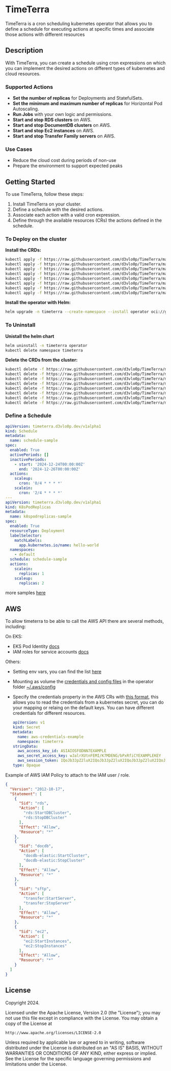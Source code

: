 # TimeTerra

TimeTerra is a cron scheduling kubernetes operator that allows you to define a schedule for executing actions at specific times and associate those actions with different resources

## Description

With TimeTerra, you can create a schedule using cron expressions on which you can implement the desired actions on different types of kubernetes and cloud resources.

### Supported Actions

- **Set the number of replicas** for Deployments and StatefulSets.
- **Set the minimum and maximum number of replicas** for Horizontal Pod Autoscaling.
- **Run Jobs** with your own logic and permissions.
- **Start and stop RDS clusters** on AWS.
- **Start and stop DocumentDB clusters** on AWS.
- **Start and stop Ec2 instances** on AWS.
- **Start and stop Transfer Family servers** on AWS.

### Use Cases

- Reduce the cloud cost during periods of non-use
- Prepare the environment to support expected peaks

## Getting Started

To use TimeTerra, follow these steps:

1. Install TimeTerra on your cluster.
2. Define a schedule with the desired actions.
3. Associate each action with a valid cron expression.
4. Define through the available resources (CRs) the actions defined in the schedule.

### To Deploy on the cluster
**Install the CRDs:**

```sh
kubectl apply -f https://raw.githubusercontent.com/d3vlo0p/TimeTerra/main/config/crd/bases/timeterra.d3vlo0p.dev_awsdocumentdbclusters.yaml
kubectl apply -f https://raw.githubusercontent.com/d3vlo0p/TimeTerra/main/config/crd/bases/timeterra.d3vlo0p.dev_awsec2instances.yaml
kubectl apply -f https://raw.githubusercontent.com/d3vlo0p/TimeTerra/main/config/crd/bases/timeterra.d3vlo0p.dev_awsrdsauroraclusters.yaml
kubectl apply -f https://raw.githubusercontent.com/d3vlo0p/TimeTerra/main/config/crd/bases/timeterra.d3vlo0p.dev_awstransferfamilies.yaml
kubectl apply -f https://raw.githubusercontent.com/d3vlo0p/TimeTerra/main/config/crd/bases/timeterra.d3vlo0p.dev_k8shpas.yaml
kubectl apply -f https://raw.githubusercontent.com/d3vlo0p/TimeTerra/main/config/crd/bases/timeterra.d3vlo0p.dev_k8spodreplicas.yaml
kubectl apply -f https://raw.githubusercontent.com/d3vlo0p/TimeTerra/main/config/crd/bases/timeterra.d3vlo0p.dev_k8srunjobs.yaml
kubectl apply -f https://raw.githubusercontent.com/d3vlo0p/TimeTerra/main/config/crd/bases/timeterra.d3vlo0p.dev_schedules.yaml
```

**Install the operator with Helm:**

```sh
helm upgrade -n timeterra --create-namespace --install operator oci://ghcr.io/d3vlo0p/timeterra
```

### To Uninstall
**Unistall the helm chart**

```sh
helm uninstall -n timeterra operator
kubectl delete namespace timeterra
```

**Delete the CRDs from the cluster:**

```sh
kubectl delete -f https://raw.githubusercontent.com/d3vlo0p/TimeTerra/main/config/crd/bases/timeterra.d3vlo0p.dev_awsdocumentdbclusters.yaml
kubectl delete -f https://raw.githubusercontent.com/d3vlo0p/TimeTerra/main/config/crd/bases/timeterra.d3vlo0p.dev_awsec2instances.yaml
kubectl delete -f https://raw.githubusercontent.com/d3vlo0p/TimeTerra/main/config/crd/bases/timeterra.d3vlo0p.dev_awsrdsauroraclusters.yaml
kubectl delete -f https://raw.githubusercontent.com/d3vlo0p/TimeTerra/main/config/crd/bases/timeterra.d3vlo0p.dev_awstransferfamilies.yaml
kubectl delete -f https://raw.githubusercontent.com/d3vlo0p/TimeTerra/main/config/crd/bases/timeterra.d3vlo0p.dev_k8shpas.yaml
kubectl delete -f https://raw.githubusercontent.com/d3vlo0p/TimeTerra/main/config/crd/bases/timeterra.d3vlo0p.dev_k8spodreplicas.yaml
kubectl delete -f https://raw.githubusercontent.com/d3vlo0p/TimeTerra/main/config/crd/bases/timeterra.d3vlo0p.dev_k8srunjobs.yaml
kubectl delete -f https://raw.githubusercontent.com/d3vlo0p/TimeTerra/main/config/crd/bases/timeterra.d3vlo0p.dev_schedules.yaml
```

### Define a Schedule

```yaml
apiVersion: timeterra.d3vlo0p.dev/v1alpha1
kind: Schedule
metadata:
  name: schedule-sample
spec:
  enabled: True
  activePeriods: []
  inactivePeriods: 
    - start: '2024-12-24T00:00:00Z'
      end: '2024-12-26T00:00:00Z'
  actions:
    scaleup:
      cron: '0/4 * * * *'
    scalein:
      cron: '2/4 * * * *'
---
apiVersion: timeterra.d3vlo0p.dev/v1alpha1
kind: K8sPodReplicas
metadata:
  name: k8spodreplicas-sample
spec:
  enabled: True
  resourceType: Deployment
  labelSelector:
    matchLabels:
      app.kubernetes.io/name: hello-world
  namespaces:
    - default
  schedule: schedule-sample
  actions:
    scalein:
      replicas: 1
    scaleup:
      replicas: 2
```
more samples [here](./config/samples/)

## AWS

To allow timeterra to be able to call the AWS API there are several methods, including:

On EKS:
- EKS Pod Identity [docs](https://docs.aws.amazon.com/eks/latest/userguide/pod-identities.html)
- IAM roles for service accounts [docs](https://docs.aws.amazon.com/eks/latest/userguide/iam-roles-for-service-accounts.html)

Others:
- Setting env vars, you can find the list [here](https://docs.aws.amazon.com/sdkref/latest/guide/settings-reference.html#EVarSettings)
- Mounting as volume the [credentials and config files](https://docs.aws.amazon.com/sdkref/latest/guide/file-format.html) in the operator folder [~/.aws/config](https://docs.aws.amazon.com/sdkref/latest/guide/file-location.html)
- Specify the credentials property in the AWS CRs with [this format](api/v1alpha1/aws_types.go), this allows you to read the credentials from a kubernetes secret, you can do your mapping or relaing on the default keys. You can have different credentials for different resources.

  ```yaml
  apiVersion: v1
  kind: Secret
  metadata:
    name: aws-credentials-example
    namespace: timeterra
  stringData:
    aws_access_key_id: ASIAIOSFODNN7EXAMPLE
    aws_secret_access_key: wJalrXUtnFEMI/K7MDENG/bPxRfiCYEXAMPLEKEY
    aws_session_token: IQoJb3JpZ2luX2IQoJb3JpZ2luX2IQoJb3JpZ2luX2IQoJb3JpZ2luX2IQoJb3JpZVERYLONGSTRINGEXAMPLE
  type: Opaque
  ```

Example of AWS IAM Policy to attach to the IAM user / role.
```json
{
  "Version": "2012-10-17",
  "Statement": [
    {
      "Sid": "rds",
      "Action": [
        "rds:StartDBCluster",
        "rds:StopDBCluster"
      ],
      "Effect": "Allow",
      "Resource": "*"
    },
    {
      "Sid": "docdb",
      "Action": [
        "docdb-elastic:StartCluster",
        "docdb-elastic:StopCluster"
      ],
      "Effect": "Allow",
      "Resource": "*"
    },
    {
      "Sid": "sftp",
      "Action": [
        "transfer:StartServer",
        "transfer:StopServer"
      ],
      "Effect": "Allow",
      "Resource": "*"
    },
    {
      "Sid": "ec2",
      "Action": [
        "ec2:StartInstances",
        "ec2:StopInstances"
      ],
      "Effect": "Allow",
      "Resource": "*"
    }
  ]
}
```

## License

Copyright 2024.

Licensed under the Apache License, Version 2.0 (the "License");
you may not use this file except in compliance with the License.
You may obtain a copy of the License at

    http://www.apache.org/licenses/LICENSE-2.0

Unless required by applicable law or agreed to in writing, software
distributed under the License is distributed on an "AS IS" BASIS,
WITHOUT WARRANTIES OR CONDITIONS OF ANY KIND, either express or implied.
See the License for the specific language governing permissions and
limitations under the License.

